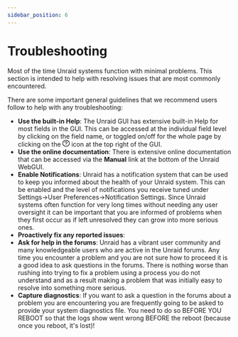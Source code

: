 ```yaml
---
sidebar_position: 6
---
```


# Troubleshooting

Most of the time Unraid systems function with minimal problems. This section is intended to help with resolving issues that are most commonly encountered.

There are some important general guidelines that we recommend users follow to help with any troubleshooting:

* **Use the built-in Help**: The Unraid GUI has extensive built-in Help for most fields in the GUI. This can be accessed at the
  individual field level by clicking on the field name, or toggled  on/off for the whole page by clicking on the ![Help](../assets/Help-icon.jpg) icon at the top right of the GUI.
* **Use the online documentation**: There is extensive online documentation that can be accessed via the **Manual** link at the
  bottom of the Unraid WebGUI.
* **Enable Notifications**: Unraid has a notification system that can be used to keep you informed about the health of your Unraid system. This can be enabled and the level of notifications you receive tuned under Settings-\>User Preferences-\>Notification Settings. Since Unraid systems often function for very long times without needing any user oversight it can be important that you are informed of problems when they first occur as if left unresolved they can grow into more serious ones.
* **Proactively fix any reported issues**:
* **Ask for help in the forums**: Unraid has a vibrant user community and many knowledgeable users who are active in the Unraid forums. Any time you encounter a problem and you are not sure how to proceed it is a good idea to ask questions in the forums. There is nothing worse than rushing into trying to fix a problem using a process you do not understand and as a result making a problem that was initially easy to resolve into something more serious.
* **Capture diagnostics**: If you want to ask a question in the forums about a problem you are encountering you are frequently going to be asked to provide your system diagnostics file. You need to do so BEFORE YOU REBOOT so that the logs show went wrong BEFORE the reboot (because once you reboot, it's lost)!

